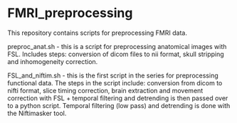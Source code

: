 FMRI_preprocessing
==================

This repository contains scripts for preprocessing FMRI data.

preproc_anat.sh - this is a script for preprocessing anatomical images with FSL. Includes steps: conversion of dicom files to nii format, skull stripping and inhomogeneity correction.

FSL_and_niftim.sh - this is the first script in the series for preprocessing functional data. The steps in the script include: conversion from dicom to nifti format, slice timing correction, brain extraction and movement correction with FSL + temporal filtering and detrending is then passed over to a python script. Temporal filtering (low pass) and detrending is done with the Niftimasker tool. 
